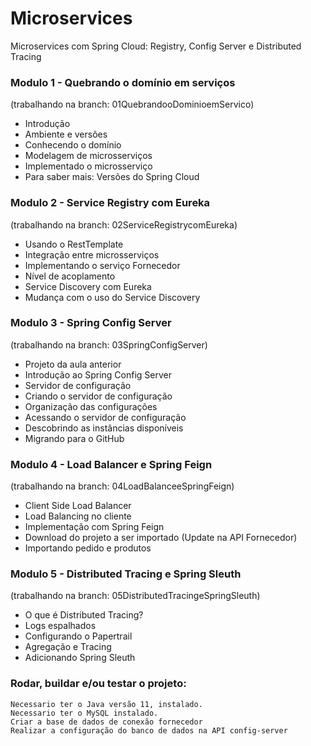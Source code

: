 # Microservices
Microservices com Spring Cloud: Registry, Config Server e Distributed Tracing

<h3> Modulo 1 - Quebrando o domínio em serviços  </h3> 
(trabalhando na branch:  01QuebrandooDominioemServico)

- Introdução
- Ambiente e versões
- Conhecendo o domínio
- Modelagem de microsserviços
- Implementado o microsserviço
- Para saber mais: Versões do Spring Cloud

<h3> Modulo 2 - Service Registry com Eureka </h3> 
(trabalhando na branch:  02ServiceRegistrycomEureka)

- Usando o RestTemplate
- Integração entre microsserviços
- Implementando o serviço Fornecedor
- Nível de acoplamento
- Service Discovery com Eureka
- Mudança com o uso do Service Discovery

<h3> Modulo 3 - Spring Config Server </h3> 
(trabalhando na branch:  03SpringConfigServer)

- Projeto da aula anterior
- Introdução ao Spring Config Server
- Servidor de configuração
- Criando o servidor de configuração
- Organização das configurações
- Acessando o servidor de configuração
- Descobrindo as instâncias disponíveis
- Migrando para o GitHub

<h3> Modulo 4 - Load Balancer e Spring Feign </h3> 
(trabalhando na branch:  04LoadBalanceeSpringFeign)

- Client Side Load Balancer
- Load Balancing no cliente
- Implementação com Spring Feign
- Download do projeto a ser importado (Update na API Fornecedor)
- Importando pedido e produtos

<h3> Modulo 5 - Distributed Tracing e Spring Sleuth</h3> 
(trabalhando na branch:  05DistributedTracingeSpringSleuth)

- O que é Distributed Tracing?
- Logs espalhados
- Configurando o Papertrail
- Agregação e Tracing
- Adicionando Spring Sleuth

<h3> Rodar, buildar e/ou testar o projeto:</h3>

```
Necessario ter o Java versão 11, instalado. 
Necessario ter o MySQL instalado. 
Criar a base de dados de conexão fornecedor
Realizar a configuração do banco de dados na API config-server  
```

